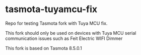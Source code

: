 # tasmota-tuyamcu-fix

Repo for testing Tasmota fork with Tuya MCU fix.

This fork should only be used on devices with Tuya MCU serial communication issues such as Feit Electric WIFI Dimmer

This fork is based on Tasmota 8.5.0.1

